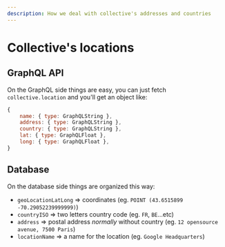 ```yaml
---
description: How we deal with collective's addresses and countries
---
```


# Collective's locations

## GraphQL API

On the GraphQL side things are easy, you can just fetch `collective.location` and you'll get an object like:

```javascript
{
    name: { type: GraphQLString },
    address: { type: GraphQLString },
    country: { type: GraphQLString },
    lat: { type: GraphQLFloat },
    long: { type: GraphQLFloat },
}
```

## Database

On the database side things are organized this way:

* `geoLocationLatLong` => coordinates (eg. `POINT (43.6515899 -70.29052239999999)`)
* `countryISO` => two letters country code (eg. `FR`, `BE`...etc)
* `address` => postal address _normally_ without country (eg. `12 opensource avenue, 7500 Paris`)&#x20;
* `locationName` => a name for the location (eg. `Google Headquarters`)
